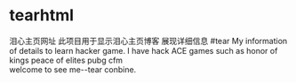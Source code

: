 # tearhtml
泪心主页网址
此项目用于显示泪心主页博客
展现详细信息
#tear
My  information  of details  to   learn   hacker game.
I have  hack  ACE games such as  honor of kings   peace of elites    pubg     cfm   
welcome to   see me--tear  conbine.
